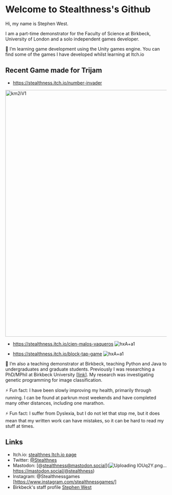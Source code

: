 # Welcome to Stealthness's Github

Hi, my name is Stephen West.

I am a part-time demonstrator for the Faculty of Science at Birkbeck, University of London and a solo independent games developer. 

🌱 I’m learning game development using the Unity games engine. You can find some of the games I have developed whilst learning at Itch.io

## Recent Game made for Trijam

+ https://stealthness.itch.io/number-invader
<img width="771" alt="km2iV1" src="https://github.com/stealthness/stealthness/assets/669284/37c9f3f4-02b2-48d3-a32d-9160d3b6450d">

+ https://stealthness.itch.io/cien-malos-vaqueros
![hxA+a1](https://github.com/stealthness/stealthness/assets/669284/a58d2faa-bbe0-4548-950c-d78ada6d880a)

+ https://stealthness.itch.io/block-tap-game
![hxA+a1](https://github.com/stealthness/stealthness/assets/669284/a58d2faa-bbe0-4548-950c-d78ada6d880a)

🔭 I’m also a teaching demonstrator at Birkbeck, teaching Python and Java to undergraduates and graduate students. Previously I was researching a PhD/MPhil at Birkbeck University [[link](https://www.dcs.bbk.ac.uk/)]. My research was investigating genetic programming for image classification.

⚡ Fun fact: I have been slowly improving my health, primarily through running. I can be found at parkrun most weekends and have completed many other distances, including one marathon.

⚡ Fun fact: I suffer from Dyslexia, but I do not let that stop me, but it does mean that my written work can have mistakes, so it can be hard to read my stuff at times.

##  Links

- Itch.io: [stealthnes Itch.io page](https://stealthness.itch.io/)
- Twitter: [@Stealthnes](https://twitter.com/stealthness)
- Mastodon: [@stealthness@mastodon.social](![Uploading IOUq2Y.png…]()
https://mastodon.social/@stealthness)
- Instagram: @Stealthnessgames [https://www.instagram.com/stealthnessgames/]
- Birkbeck's staff profile [Stephen West](https://www.bbk.ac.uk/our-staff/profile/8005765/stephen-west)





